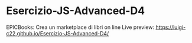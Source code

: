# Esercizio-JS-Advanced-D4
EPICBooks: Crea un marketplace di libri on line
Live preview: https://luigi-c22.github.io/Esercizio-JS-Advanced-D4/
